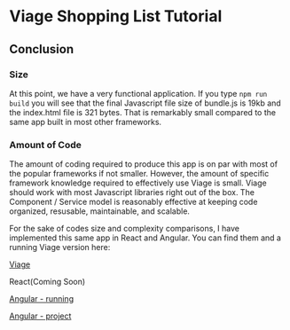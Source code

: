# Viage Shopping List Tutorial

## Conclusion

### Size
At this point, we have a very functional application. If you type ```npm run build``` you will see that the final Javascript file size of bundle.js is 19kb and the index.html file is 321 bytes. That is remarkably small compared to the same app built in most other frameworks.

### Amount of Code
The amount of coding required to produce this app is on par with most of the popular frameworks if not smaller. However, the amount of specific framework knowledge required to effectively use Viage is small. Viage should work with most Javascript libraries right out of the box. The Component / Service model is reasonably effective at keeping code organized, resusable, maintainable, and scalable.

For the sake of codes size and complexity comparisons, I have implemented this same app in React and Angular. You can find them and a running Viage version here:

[Viage](https://schlotg.github.io/shopping-list.html#home)

React(Coming Soon)

[Angular - running](https://schlotg.github.io/angular-shopping-list/home)

[Angular - project](https://github.com/schlotg/angular-shopping-list)
